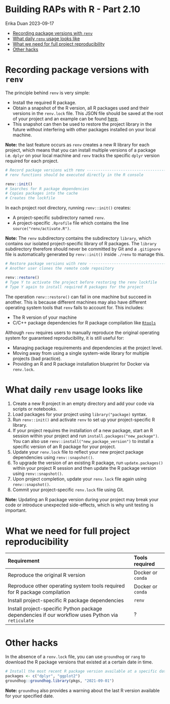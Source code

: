 # Building RAPs with R - Part 2.10
Erika Duan
2023-09-17

- [Recording package versions with
  `renv`](#recording-package-versions-with-renv)
- [What daily `renv` usage looks
  like](#what-daily-renv-usage-looks-like)
- [What we need for full project
  reproducibility](#what-we-need-for-full-project-reproducibility)
- [Other hacks](#other-hacks)

# Recording package versions with `renv`

The principle behind `renv` is very simple:

- Install the required R package.  
- Obtain a snapshot of the R version, all R packages used and their
  versions in the `renv.lock` file. This JSON file should be saved at
  the root of your project and an example can be found
  [here](https://github.com/erikaduan/abs_labour_force_report/blob/main/renv.lock).  
- This snapshot can then be used to restore the project library in the
  future without interfering with other packages installed on your local
  machine.

**Note:** the last feature occurs as `renv` creates a new R library for
each project, which means that you can install multiple versions of a
package i.e. `dplyr` on your local machine and `renv` tracks the
specific `dplyr` version required for each project.

``` r
# Record package versions with renv --------------------------------------------
# renv functions should be executed directly in the R console

renv::init()
# Searches for R package dependencies
# Copies packages into the cache
# Creates the lockfile
```

In each project root directory, running `renv::init()` creates:

- A project-specific subdirectory named `renv`.  
- A project-specific `.Rprofile` file which contains the line
  `source("renv/activate.R")`.

**Note:** The `renv` subdirectory contains the subdirectory `library`,
which contains our isolated project-specific library of R packages. The
`library` subdirectory therefore should never be committed by Git and a
`.gitignore` file is automatically generated by `renv::init()` inside
`./renv` to manage this.

``` r
# Restore package versions with renv -------------------------------------------
# Another user clones the remote code repository   

renv::restore() 
# Type Y to activate the project before restoring the renv lockfile
# Type Y again to install required R packages for the project
```

The operation `renv::restore()` can fail in one machine but succeed in
another. This is because different machines may also have different
operating system tools that `renv` fails to account for. This includes:

- The R version of your machine  
- C/C++ package dependencies for R package compilation like
  [`Rtools`](https://cran.r-project.org/bin/windows/Rtools/)

Although `renv` requires users to manually reproduce the original
operating system for guaranteed reproducibility, it is still useful for:

- Managing package requirements and dependencies at the project level.  
- Moving away from using a single system-wide library for multiple
  projects (bad practice).  
- Providing an R and R package installation blueprint for Docker via
  `renv.lock`.

# What daily `renv` usage looks like

1.  Create a new R project in an empty directory and add your code via
    scripts or notebooks.  
2.  Load packages for your project using `library("package)` syntax.  
3.  Run `renv::init()` and activate `renv` to set up your
    project-specific R library.  
4.  If your project requires the installation of a new package, start an
    R session within your project and run
    `install.packages("new_package")`. You can also use
    `renv::install("new_package_version")` to install a specific version
    of an R package for your project.  
5.  Update your `renv.lock` file to reflect your new project package
    dependencies using `renv::snapshot()`.  
6.  To upgrade the version of an existing R package, run
    `update.packages()` within your project R session and then update
    the R package version using `renv::snapshot()`.  
7.  Upon project completion, update your `renv.lock` file again using
    `renv::snapshot()`.  
8.  Commit your project-specific `renv.lock` file using Git.

**Note:** Updating an R package version during your project may break
your code or introduce unexpected side-effects, which is why unit
testing is important.

# What we need for full project reproducibility

| Requirement                                                                                       | Tools required    |
|:--------------------------------------------------------------------------------------------------|:------------------|
| Reproduce the original R version                                                                  | Docker or `conda` |
| Reproduce other operating system tools required for R package compilation                         | Docker or `conda` |
| Install project-specific R package dependencies                                                   | `renv`            |
| Install project-specific Python package dependencies if our workflow uses Python via `reticulate` | ?                 |

# Other hacks

In the absence of a `renv.lock` file, you can use `groundhog` or `rang`
to download the R package versions that existed at a certain date in
time.

``` r
# Install the most recent R package version available at a specific date -------
packages <- c("dplyr", "ggplot2")   
groundhog::groundhog.library(pkgs, "2021-09-01")   
```

**Note:** `groundhog` also provides a warning about the last R version
available for your specified date.

